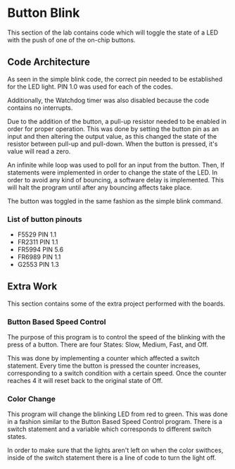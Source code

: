 # Button Blink
This section of the lab contains code which will toggle the state of a LED with the push of one of the on-chip buttons. 

## Code Architecture
As seen in the simple blink code, the correct pin needed to be established for the LED light. PIN 1.0 was used for each of the codes.

Additionally, the Watchdog timer was also disabled because the code contains no interrupts. 

Due to the addition of the button, a pull-up resistor needed to be enabled in order for proper operation. This was done by setting the button pin as an input and then altering the output value, as this changed the state of the resistor between pull-up and pull-down. When the button is pressed, it's value will read a zero.

An infinite while loop was used to poll for an input from the button. Then, If statements were implemented in order to change the state of the LED. In order to avoid any kind of bouncing, a software delay is implemented. This will halt the program until after any bouncing affects take place. 

The button was toggled in the same fashion as the simple blink command. 

### List of button pinouts
- F5529   PIN 1.1
- FR2311  PIN 1.1
- FR5994  PIN 5.6
- FR6989  PIN 1.1
- G2553	  PIN 1.3

## Extra Work
This section contains some of the extra project performed with the boards. 

### Button Based Speed Control
The purpose of this program is to control the speed of the blinking with the press of a button. There are four States: Slow, Medium, Fast, and Off. 

This was done by implementing a counter which affected a switch statement. Every time the button is pressed the counter increases, corresponding to a switch condition with a certain speed. Once the counter reaches 4 it will reset back to the original state of Off. 

### Color Change
This program will change the blinking LED from red to green. This was done in a fashion similar to the Button Based Speed Control program. There is a switch statement and a variable which corresponds to different switch states. 

In order to make sure that the lights aren't left on when the color swithces, inside of the switch statement there is a line of code to turn the light off. 